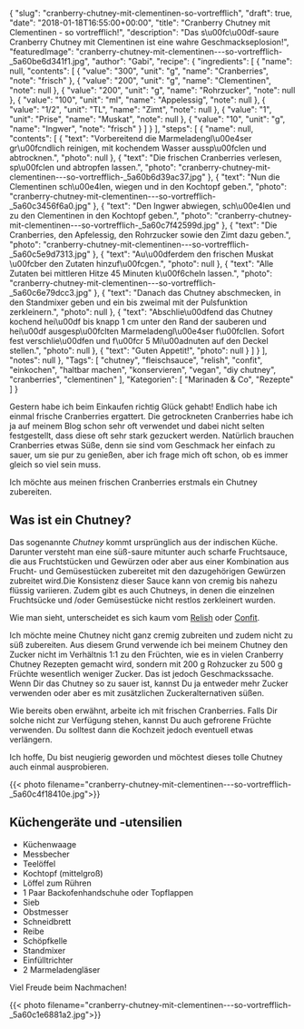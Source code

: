 {
    "slug": "cranberry-chutney-mit-clementinen-so-vortrefflich",
    "draft": true,
    "date": "2018-01-18T16:55:00+00:00",
    "title": "Cranberry Chutney mit Clementinen - so vortrefflich!",
    "description": "Das s\u00fc\u00df-saure Cranberry Chutney mit Clementinen ist eine wahre Geschmackseplosion!",
    "featuredImage": "cranberry-chutney-mit-clementinen---so-vortrefflich-_5a60be6d341f1.jpg",
    "author": "Gabi",
    "recipe": {
        "ingredients": [
            {
                "name": null,
                "contents": [
                    {
                        "value": "300",
                        "unit": "g",
                        "name": "Cranberries",
                        "note": "frisch"
                    },
                    {
                        "value": "200",
                        "unit": "g",
                        "name": "Clementinen",
                        "note": null
                    },
                    {
                        "value": "200",
                        "unit": "g",
                        "name": "Rohrzucker",
                        "note": null
                    },
                    {
                        "value": "100",
                        "unit": "ml",
                        "name": "Appelessig",
                        "note": null
                    },
                    {
                        "value": "1\/2",
                        "unit": "TL",
                        "name": "Zimt",
                        "note": null
                    },
                    {
                        "value": "1",
                        "unit": "Prise",
                        "name": "Muskat",
                        "note": null
                    },
                    {
                        "value": "10",
                        "unit": "g",
                        "name": "Ingwer",
                        "note": "frisch"
                    }
                ]
            }
        ],
        "steps": [
            {
                "name": null,
                "contents": [
                    {
                        "text": "Vorbereitend die Marmeladengl\u00e4ser gr\u00fcndlich reinigen, mit kochendem Wasser aussp\u00fclen und abtrocknen.",
                        "photo": null
                    },
                    {
                        "text": "Die frischen Cranberries verlesen, sp\u00fclen und abtropfen lassen.",
                        "photo": "cranberry-chutney-mit-clementinen---so-vortrefflich-_5a60b6d39ac37.jpg"
                    },
                    {
                        "text": "Nun die Clementinen sch\u00e4len, wiegen und in den Kochtopf geben.",
                        "photo": "cranberry-chutney-mit-clementinen---so-vortrefflich-_5a60c3456f6a0.jpg"
                    },
                    {
                        "text": "Den Ingwer abwiegen, sch\u00e4len und zu den Clementinen in den Kochtopf geben.",
                        "photo": "cranberry-chutney-mit-clementinen---so-vortrefflich-_5a60c7f42599d.jpg"
                    },
                    {
                        "text": "Die Cranberries, den Apfelessig, den Rohrzucker sowie den Zimt dazu geben.",
                        "photo": "cranberry-chutney-mit-clementinen---so-vortrefflich-_5a60c5e9d7313.jpg"
                    },
                    {
                        "text": "Au\u00dferdem den frischen Muskat \u00fcber den Zutaten hinzuf\u00fcgen.",
                        "photo": null
                    },
                    {
                        "text": "Alle Zutaten bei mittleren Hitze 45 Minuten k\u00f6cheln lassen.",
                        "photo": "cranberry-chutney-mit-clementinen---so-vortrefflich-_5a60c6e79dcc3.jpg"
                    },
                    {
                        "text": "Danach das Chutney abschmecken, in den Standmixer geben und ein bis zweimal mit der Pulsfunktion zerkleinern.",
                        "photo": null
                    },
                    {
                        "text": "Abschlie\u00dfend das Chutney kochend hei\u00df bis knapp 1 cm unter den Rand der sauberen und hei\u00df ausgesp\u00fclten Marmeladengl\u00e4ser f\u00fcllen. Sofort fest verschlie\u00dfen und f\u00fcr 5 Mi\u00adnuten auf den Deckel stellen.",
                        "photo": null
                    },
                    {
                        "text": "Guten Appetit!",
                        "photo": null
                    }
                ]
            }
        ],
        "notes": null
    },
    "Tags": [
        "chutney",
        "fleischsauce",
        "relish",
        "confit",
        "einkochen",
        "haltbar machen",
        "konservieren",
        "vegan",
        "diy chutney",
        "cranberries",
        "clementinen"
    ],
    "Kategorien": [
        "Marinaden & Co",
        "Rezepte"
    ]
}

Gestern habe ich beim Einkaufen richtig Glück gehabt! Endlich habe ich einmal frische Cranberries ergattert. Die getrockneten Cranberries habe ich ja auf meinem Blog schon sehr oft verwendet und dabei nicht selten festgestellt, dass diese oft sehr stark gezuckert werden. Natürlich brauchen Cranberries etwas Süße, denn sie sind vom Geschmack her einfach zu sauer, um sie pur zu genießen, aber ich frage mich oft schon, ob es immer gleich so viel sein muss.

Ich möchte aus meinen frischen Cranberries  erstmals ein Chutney zubereiten.

## Was ist ein Chutney?

Das sogenannte *Chutney* kommt ursprünglich aus der indischen Küche. Darunter versteht man eine süß-saure mitunter auch scharfe Fruchtsauce, die aus Fruchtstücken und Gewürzen oder aber aus einer Kombination aus Frucht- und Gemüsestücken zubereitet mit den dazugehörigen Gewürzen zubreitet wird.Die Konsistenz dieser Sauce kann von cremig bis nahezu flüssig variieren. Zudem gibt es auch Chutneys, in denen die einzelnen Fruchtsücke und /oder Gemüsestücke nicht restlos zerkleinert wurden.

Wie man sieht, unterscheidet es sich kaum vom [Relish](https://kochfokus.de/artikel/mediterranes-relish/ "Relish") oder [Confit](https://kochfokus.de/artikel/koestliches-selbst-gemachtes-apfel-zwiebel-confit/ "Confit").

Ich möchte meine Chutney nicht ganz cremig zubreiten und zudem nicht zu süß zubereiten. Aus diesem Grund verwende ich bei meinem Chutney den Zucker nicht im Verhältnis 1:1 zu den Früchten, wie es in vielen Cranberry Chutney Rezepten gemacht wird, sondern mit 200 g Rohzucker zu 500 g Früchte wesentlich weniger Zucker. Das ist jedoch Geschmackssache. Wenn Dir das Chutney so zu sauer ist, kannst Du ja entweder mehr Zucker verwenden oder aber es mit zusätzlichen Zuckeralternativen süßen.

Wie bereits oben erwähnt, arbeite ich mit frischen Cranberries. Falls Dir solche nicht zur Verfügung stehen, kannst Du auch gefrorene Früchte verwenden. Du solltest dann die Kochzeit jedoch eventuell etwas verlängern.

Ich hoffe, Du bist neugierig geworden und möchtest  dieses tolle Chutney auch einmal ausprobieren.

{{< photo filename="cranberry-chutney-mit-clementinen---so-vortrefflich-_5a60c4f18410e.jpg">}}

## Küchengeräte und -utensilien

- Küchenwaage
- Messbecher
- Teelöffel
- Kochtopf (mittelgroß)
- Löffel zum Rühren
- 1 Paar Backofenhandschuhe oder Topflappen
- Sieb
- Obstmesser
- Schneidbrett
- Reibe
- Schöpfkelle
- Standmixer
- Einfülltrichter
- 2 Marmeladengläser

Viel Freude beim Nachmachen!

{{< photo filename="cranberry-chutney-mit-clementinen---so-vortrefflich-_5a60c1e6881a2.jpg">}}